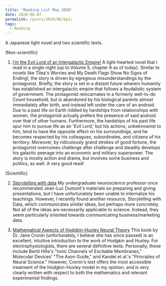 ```yaml
---
title: 'Reading List May 2020'
date: 2020-06-07
permalink: /posts/2020/06/bp1/
tags:
  - Reading
---
```


A Japanese light novel and two scientific texts.

(Non-scientific)

1. [I’m the Evil Lord of an Intergalactic Empire!](https://www.novelupdates.com/series/im-the-evil-lord-of-an-intergalactic-empire/)
A light-hearted novel that I read in a single night (up to Volume 5, chapter 6 as of today). Similar to novels like Tilea's Worries and My Death Flags Show No Signs of Ending!, the story is driven by egregious misunderstandings by the protagonist. Briefly, the story is set in a distant future wherein humanity has established an intergalactic empire that follows a feudalistic system of government. The protagonist reincarnates in a formerly well-to-do Count household, but is abandoned by his biological parents almost immediately after birth, and instead left under the care of an android.  Due to a past life on Earth riddled by hardships from relationships with women, the protagonist actually prefers the presence of said android over that of other humans. Furthermore, the hardships of his past life spur him to pursue life as an 'Evil Lord,' but his actions, unbeknownst to him, tend to have the opposite effect on his surroundings, and he becomes respected by his colleagues, subordinates, and citizens of his territory. Moreover, by ridiculously grand strokes of good fortune, the protagonist overcomes challenge after challenge and steadily develops his galactic peerage into an economic and military superpower. The story is mostly action and drama, but involves some business and politics, as well. A very good read! 

(Scientific)

2. [Storytelling with data](http://www.storytellingwithdata.com/)
My undergraduate neuroscience professor once recommended Jean-Luc Dumont's materials on preparing and giving presentations, but I have unfortunately been unable to internalize his teachings. However, I recently found another resource, Storytelling with Data, which communicates similar ideas, but perhaps more concretely. Not all of the ideas are necessarily applicable to science. Instead, they seem particularly oriented towards communicating business/marketing data. 

3. [Mathematical Aspects of Hodgkin-Huxley Neural Theory](https://www.cambridge.org/core/books/mathematical-aspects-of-hodgkinhuxley-neural-theory/mathematical-theory/8909037137A2B36E6BD11D91F0960A1B)
This book by Dr. Jane Cronin (unfortunately, I believe she has since passed) is an excellent, intuitive introduction to the work of Hodgkin and Huxley. For electrophysiologists, there are several definitive texts. Personally, these include Bertil Hille's "Ionic Channels of Excitable Membranes," Molecular Devices' "The Axon Guide," and Kandel et al.'s "Principles of Neural Science." However, Cronin's text offers the most accessible treatment of the Hodgkin-Huxley model in my opinion, and is very clearly written with respect to both the mathematics and relevant experimental findings. 

